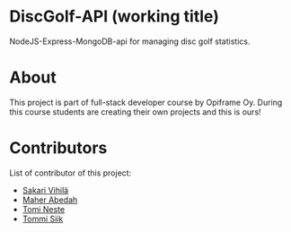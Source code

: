 # DiscGolf-API (working title)
NodeJS-Express-MongoDB-api for managing disc golf statistics.

# About
This project is part of full-stack developer course by Opiframe Oy. During this course students are creating their own projects and this is ours!

# Contributors
List of contributor of this project:
- [Sakari Vihilä](https://github.com/svihila)
- [Maher Abedah](https://github.com/MaherAbedah)
- [Tomi Neste](https://github.com/nektoplasma)
- [Tommi Siik](https://github.com/tsiika)
